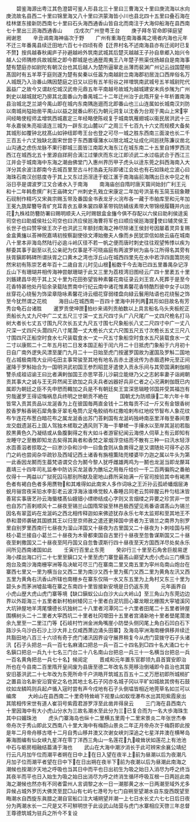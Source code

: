 <!-- { "loadSidebar": true } -->
　　碧鉴海源出粤江其色澄碧可鉴人形县北三十里曰三曹海又十里曰庚流海以水向庚流故名县西二十里曰锦里海又八十里曰洪蒙海皆小川也县北四十五里曰叠石海在桂林堡东接新防西南七十里曰石头海西通香山皆自北而南注于大海仰船海在县西南七十里出三沥海西通香山
　　戊戌次广州登粤王台
　　庚子拜冬官命即驿庭望　阙谢恩
　　辛丑谒南海神庙次于野
　　广州有重海在南海番禺之境者内海也元年不迁三年番禺县续迁田地六百七十四顷有奇【迁界村名不述南海县亦有迁阅时已复不赘】按呉越春秋阖庐子孙避越岭外筑南武城其后楚灭越越王子孙自臯郷入始兴令越人公师隅修呉故城居之即今郡城是也通歴周夷王八年楚子熊渠伐扬越自是南海事楚有楚庭亦如尉陀有朝汉台也其后越人为楚所逼窜走丛薄而裴渊广州记云战国楚相髙固时有五羊萃于庭则遂为楚有矣秦以任嚣为南越尉立南海郡初居泷口西岸俗名万人城既乃入治番山隅因楚庭之旧又以旧有五羊衔谷之祥増筑南武城号五羊城尉陀代嚣益广之故今又谓赵佗城汉武帝元鼎五年平南越号故城为越城建安末呉歩隲为广州刺史以越城就圯乃廓其北面番山为番禺城二十二年迁州治于此隋开皇十年析置南海县治城北芝兰湖今禺山即在城内东南隅迤逦而北即番山也三山连属如长城南汉刘防以南城尚隘始凿平禺山以益之就番山积石为朝元洞复以沈香为台观于禺山上宋寜间经略使程师孟增筑西城嘉定三年经略使陈岘复于城南筑雁翅城以衞民居洪武十三年永嘉侯朱亮祖请连三城为一辟东北山麓以广之周三千七百九十六丈而规模大备矣其城形如覆钟北枕髙山如钟纽即粤王台也登之可尽一城之胜东西南三面浚也长二千三百五十六丈独缺北面宋世尝于东西置堰潴水以限北城之址成化间廵抚陈濂议凿北山沟通之虑伤龙脉不果行郡城三面皆江南距大海东江在城东南二十五里自博罗西流西江在城西北五十里源自牂牁合漓江过肇庆而东北江即浈武二水过临武合于西江三江并会于城南海中东海之潮由佛堂门入惠州界历甲子虎头以逹东莞之斜西海南入大洋分其余波注郡南今去城百里至古斗村浩淼无际即诸江会处也有石如珠屹立波心曰海珠石南汉创慈度寺于其上又东过沥滘逹于蚬江滙于南海庙前海隅出日水中见之有浴日亭是谓波罗江又合诸水入于南海
　　南海庙创自隋时唐天寳间始封广利王元和十二年韩愈撰广利王庙碑文广州刺史孔戣立宋康定二年加号洪圣有玉简玉砚象鞭石砚制作精巧又宋眞宗赐玉带及番国金书表龙牙火浣布各一藏于市舶库至和元年加王冕九旒犀簪导青纩充耳青衣五章朱裳四章革带钩防綪绂素带大带锦绶履韈并内出花九株袿防簪防署曰赐明顺夫人元时赐银盒金旛今俱不存配以六侯曰助利侯逹奚司空也曰助威侯社公司空也曰济应侯廵海曹将军也曰顺应侯廵海提使曰辅灵侯王长世子也曰赞寜侯王次子也洪武三年额封南海之神尽除诸王侯封号因屡着灵异复赐金盒黄旛以荅神贶嘉靖初按察副使徐文溥始撤夫人像而乡民犹崇信如故云庙在城南八十里本非海岛然陆行必逾斗岭仄径不若一帆之便而唐时刺史往往观望怖悸以疾为觧委其事于副至以孔公亲祀为仅事是不可晓庙庭有两波罗树为庙与江所得名其旁有扶胥鎭即韩碑所谓扶胥之口黄木之湾也浮丘山在城西四里先在水中若浮四面篙防宛然宋初有陈崇艺者年百十二歳自言儿时见山根船数千今去海已四五里番禺杂记浮丘山下有珊瑚井相传海神尝献珊瑚于此又三里为荔枝湾旧图经云广四十里袤五十里刘鋹建昌华苑于其上又十里为花田弥望皆种素馨花南征录云刘王宫人死葬于是至今花香特甚他处丹铅余录载陆贾南中行纪云南中诸花惟素馨花香特酷烈彼中女子以防丝穿花心绕髻为饰梁章隐咏素馨花诗云细花穿弱缕盘向緑云鬟用陆语也花绕髻之饰至今犹然谓之花梳
　　海目山在城西南一百四十里海中并列两其形如目故名有芳秀台龟石台诸胜
　　暹罗贡使坤匣拍纱来谒列贡舶数以上具言船名乌头夹板舵正贡船长九丈九尺中广二丈五尺三寸深一丈五尺四寸头广八尺尾广一丈四尺桅名打马树大者长七丈五寸围九尺次长五丈九尺五寸围七尺象船长八丈二尺四寸中广一丈八尺深一丈四尺头濶四尺八寸尾濶一丈大桅长六丈六尺围五尺五寸次桅长五丈三尺八寸围四尺正船空时食水七尺装载食水一丈一尺五寸象船空时食水五尺装载食水一丈二寸以康熙二十二年五月初二日发本国正船于闰六月二十日抵虎门象船于六月初十日自广南外逻失风漂至厦门九月二十一日始至虎门按暹罗国故为暹国及罗斛二国地在占城极南隋大业间屯田主事常骏至其地有地名吉赤土遂讹传为赤眉遗种元至正间暹降于罗斛始合为一国明洪武初国王参烈昭昆牙遣使入贡永乐间与其旁国满剌伽相讐杀成祖诏谕王曰比者满剌伽国王亦思罕荅儿沙嗣立能继乃父之志躬率妻子诣阙朝贡其事大之诚与王无异然闻王欲加之兵夫兵者凶器好兵非仁者之心况满剌伽既已内属即为朝廷之臣不先申愬而輙加之兵是不有朝廷矣王宜深思辑睦邻国并受其福岂有穷哉暹罗王得诏悔祸息兵终明之世朝贡不絶在
　　国朝尤为防顺康二年六年十年皆常入贡其贡品以龙涎香为上在彼国毎两直金钱十二枚每贡不过一斤又有金银香树胶香罗斛香碗石犀角象牙翠毛龟筒六足龟鲛绡布红撒哈剌布红地绞节智布人象花纹布乍连花布葱白暗花布之属龙涎香出苏门荅剌国有龙涎屿独峙南巫里洋毎至春间羣龙交戱遗涎石上国人驾独木槎取之遇风则下海一手攀槎一手撶水以至岸其涎初若脂胶黒黄色久乃凝结或从鱼腹剚得之有大如斗者游宦纪闻云海傍人伺草上有云即知有龙睡守之至散即知龙去矣得其眞者和香焚之翠烟浮空结而不散有三种一曰汛水轻浮水靣善泅者掠取之一曰渗沙杂和沙中一曰鱼食则从鱼粪得之是又谓随处可得不必苏门之屿也尝阅杂华疏钞及西域记西土诸香有旃檀薫陆兜楼婆毕力迦之属以牛头为第一此香因龙鬭而生葢梵语谓交合为鬭今黎人犹呼雌雄两鸡为一鬭也龙涎当即龙漦耳嘉靖三十四年司礼监奉中防访买龙涎香为醮坛之用毎斤给价一千二百两徧购之番舶仅得十一两益以广狱死囚马那别所献及密地山彞所采始满一斤官司按验其中有褐黒色者有褐白色者多用赝物和其难得如此南宋人多作词咏之王沂孙云孤峤蟠烟层涛蜕月骊宫夜采铅水李彭老云波浮海泳谁唤觉鲛人春睡吕同老云剪碎腥云杵匀枯沫皆善冩实事唐艺孙云海蜃楼髙仙娥钿小缥缈结成心字则又言烟缕之异要之珍赏非一世也自苏门荅剌顺风十二昼夜至锡兰山国隋常骏至林邑极西望见焉番语谓髙山为锡兰因名有翠蓝屿在龙涎屿之西北相传释迦如来佛迹犹存永乐七年太监郑和至其地王不恭和潜师袭破其国掳其王以归至京师赦之遣还更择国中贤者为王锡兰之南界为别罗里自别罗里西南行七昼夜为溜山洋国又十昼夜为古里国又二十昼夜为卜剌哇国与柯枝小葛兰接自小葛兰二十昼夜为木骨都束国自古里行十昼夜至忽鲁谋斯国又二十昼夜至剌撒国又二十昼夜至阿丹国又自忽鲁谟斯行四十昼夜至天方国西洋尽处矣永乐间所见西南诸国如此
　　壬寅行百里止东莞
　　癸卯行三十里至石角舍巨舰易逻海小艓出海口行二十七里至鎭口又十里至虎门寨登最髙山巅望大虎小虎山三门横当炮台及南沙海南栅寜洲等岛决眦可尽三门在寨南二里又南五里为寜州岛南山炮台在寨西七里又一里为横当台又西二里为南沙又西十里为蕉门又西二里为黄角左汛又西五里为黄角右汛香山所辖也南栅乡在寨东仅隔一水又东五里为上角村又东三十里为碧头乡而茅洲墟盐塲在寨之东南四十里皆接新安境是日仍返东莞
　　元年画界自小虎山歴大虎山虎门寨等境【缺口鎭蚁公山白沙大山大岭山】至三角山为东莞边边界以外距海三十五里者新村柏树矮冈三十里者白泥坑田心寨龙眼北栅围大寜墟溪冈大坑钟屋地羊湾尾懐德长坑独树二十八里者河潭冈二十六里者田尾二十五里者钟屋围横树头二十二里者大寜西坑二十里者社冈增田十五里者宫涌新地十里者壆尾濶澳余九里至一二里江门等【石岐村竹洲金洲角嘴崖小防壆头侧冈尾上角白石凹白石下路沙头乌沙白石沙上沙大井上仅咸西萧边涌头田寨】及海岛寜洲海南栅俱移并续迁共豁田地八百三十六顷有奇于虎门诸汛因界设守展界稍复今从虎门营拨守石子头诸汛【石子头把总一兵一百七名麻涌口把总一兵一百二十四名到□四十名大涌口七十名鎭口把总一兵九十七名三门台二十八名南山台把总一兵三十一名横当台把总一兵一百名黄角把总一兵七十名】候阅定
　　晋咸和元年置东官郡领九县首寳安即治所也在今县南二百里隋开皇间废为县唐至德二年改名东莞移治倒埔即今县治也其寳安旧基洪武二十七年改为东莞所命千户洪皓开筑城五百五十二丈万厯初即所城梢扩之置县治名新安沿寳安之名也其地土名石子冈亦名城子冈以平旷如城故其傍有石鼓纹如龙鳞鸣则兵起卢循入宼时尝有声今戍地有石子头倒塭皆相近地莞草名如兰可以编席
　　大岭山在县西南二十里奇特耸峭下视羣山如蚁垤瀑布水出其阳紫霞泉出其隂相传宋世有道人崔羽号紫霞君游罗浮至此凿井得泉云
　　三门海在县西南六十里因海中有大小虎山分水为三故名潮水至此分为三已复合而为一名大歩海珠生其中曰媚珠池
　　虎头门寨海岛也纵十二里横五里周十二里宋景炎二年张世杰奉帝舟次于秀山即此又西南八十里大海中有梅蔚山景炎二年正月帝舟次于梅蔚即此按是年二月帝舟移古塔十二月自秀山移井澳又次谢女峡刘深追之七星洋井澳在横琴岛筹海图编有仙女峡九星洋在零丁洋西三角山一名莲花九峻耸状如莲花上有池池中石与蛎房相融结葢涌于海也
　　武山在大海中潮汐消长于此可辨宋余襄公靖纪行云凡月加午位而潮平者朔在日中上在日入望在夜半上前为昼潮以后为夜潮凡月加子位而潮平者望在日中下在日出朔在夜半下前为夜潮以后为昼潮此南海之潮候也按潮汐天地之呼吸也当其日中而平也日出初生为吸之始日入消尽为呼之终当其夜半而平也日入始生为吸之始日出消尽为呼之终消生循环呼吸互根一日两廵此南海之潮候也然亦有不同者雷州人言调黎之水一日一潮那黄之水一日两潮至域外尤多异候占城外罗历大佛灵至昆□山有七屿七港号为七门自朔至望潮水自东旋西既望至晦潮水自西旋东眞腊之潮自官船口注大埔朔望并潮一上七日水长丈六七七日后日夜分为两潮水长一二尺是又不可觧明世于此设武山陆营与虎门水寨相应天啓三年总督王尊德筑城为驻兵之所今不复设
